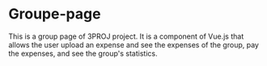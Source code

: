 # Groupe-page

This is a group page of 3PROJ project. It is a component of Vue.js that allows the user upload an expense and see the expenses of the group, pay the expenses, and see the group's statistics.